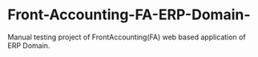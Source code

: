 # Front-Accounting-FA-ERP-Domain-
Manual testing project of FrontAccounting(FA) web based application of ERP Domain.
